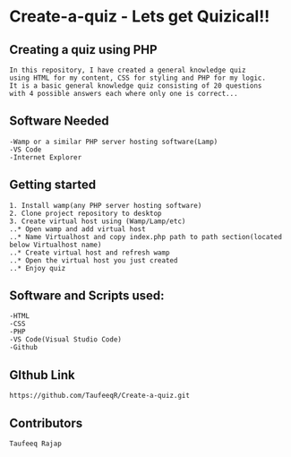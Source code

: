 # Create-a-quiz - Lets get Quizical!!

## Creating a quiz using PHP

```
In this repository, I have created a general knowledge quiz 
using HTML for my content, CSS for styling and PHP for my logic.
It is a basic general knowledge quiz consisting of 20 questions 
with 4 possible answers each where only one is correct...
```

## Software Needed

```
-Wamp or a similar PHP server hosting software(Lamp)
-VS Code
-Internet Explorer
```

## Getting started

```
1. Install wamp(any PHP server hosting software)
2. Clone project repository to desktop
3. Create virtual host using (Wamp/Lamp/etc)
..* Open wamp and add virtual host
..* Name Virtualhost and copy index.php path to path section(located below Virtualhost name)
..* Create virtual host and refresh wamp
..* Open the virtual host you just created
..* Enjoy quiz
```

## Software and Scripts used:

``` 
-HTML
-CSS
-PHP
-VS Code(Visual Studio Code)
-Github
```

## GIthub Link

```
https://github.com/TaufeeqR/Create-a-quiz.git
```

## Contributors

```
Taufeeq Rajap
```